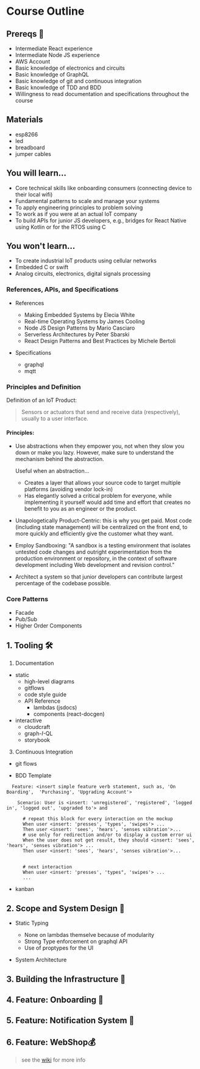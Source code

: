 # Course Outline



## Prereqs 🛑
- Intermediate React experience
- Intermediate Node JS experience
- AWS Account
- Basic knowledge of electronics and circuits
- Basic knowledge of  GraphQL
- Basic knowledge of git and continuous integration
- Basic knowledge of TDD and BDD
- Willingness to read documentation and specifications throughout the course


## Materials
  - esp8266
  - led
  - breadboard
  - jumper cables



## You will learn...
- Core technical skills like onboarding consumers (connecting device to their local wifi)
- Fundamental patterns to scale and manage your systems
- To apply engineering principles to problem solving
- To work as if you were at an actual IoT company
- To build APIs for junior JS developers, e.g., bridges for React Native using Kotlin or for the RTOS using C

## You won't learn...
- To create industrial IoT products using cellular networks
- Embedded C or swift
- Analog circuits, electronics, digital signals processing



### References, APIs, and Specifications

- References
  - Making Embedded Systems by Elecia White
  - Real-time Operating Systems by James Cooling
  - Node JS Design Patterns by Mario Casciaro
  - Serverless Architectures by Peter Sbarski
  - React Design Patterns and Best Practices by Michele Bertoli


- Specifications
  - graphql
  - mqtt



### Principles and Definition

Definition of an IoT Product:
> Sensors or actuators that send and receive data (respectively), usually to a user interface.


#### Principles:

- Use abstractions when they empower you, not when they slow you down or make you lazy. However, make sure to understand the mechanism behind the abstraction.

  Useful when an abstraction...
    - Creates a layer that allows your source code to target multiple platforms (avoiding vendor lock-in)
    -  Has elegantly solved a critical problem for everyone, while implementing it yourself would add time and effort that creates no benefit to you as an engineer or the product.


- Unapologetically Product-Centric: this is why you get paid. Most code (including state management) will be centralized on the front end, to more quickly and efficiently give the customer what they want.

- Employ Sandboxing: "A sandbox is a testing environment that isolates untested code changes and outright experimentation from the production environment or repository, in the context of software development including Web development and revision control."

- Architect a system so that junior developers can contribute largest percentage of the codebase possible.




### Core Patterns
  - Facade
  - Pub/Sub
  - Higher Order Components


## 1. Tooling 🛠

1. Documentation
  - static
    - high-level diagrams
    - gitflows
    - code style guide
    - API Reference
      - lambdas (jsdocs)
      - components (react-docgen)
  - interactive  
    - cloudcraft
    - graph-*I*-QL
    - storybook

3. Continuous Integration
  - git flows

  - BDD Template

```feature
  Feature: <insert simple feature verb statement, such as, 'On Boarding',  'Purchasing', 'Upgrading Account'>

    Scenario: User is <insert: 'unregistered', 'registered', 'logged in', 'logged out', 'upgraded to'> and  

      # repeat this block for every interaction on the mockup
      When user <insert: 'presses', 'types', 'swipes'> ...
      Then user <insert: 'sees', 'hears', 'senses vibration'>...
      # use only for redirection and/or to display a custom error ui
      When the user does not get result, they should <insert: 'sees', 'hears', 'senses vibration'> ...
      Then user <insert: 'sees', 'hears', 'senses vibration'>...


      # next interaction
      When user <insert: 'presses', 'types", 'swipes'> ...
      ...      
```




  - kanban

## 2. Scope and  System Design 🔎

- Static Typing
  - None on lambdas themselve because of modularity
  - Strong Type enforcement on graphql API
  - Use of proptypes for the UI

- System  Architecture

## 3. Building the Infrastructure 👷‍

## 4. Feature: Onboarding 🚉

## 5. Feature: Notification System 🔔

## 6. Feature: WebShop💰

>see the [wiki](https://github.com/iot-course/org/wiki) for more info
